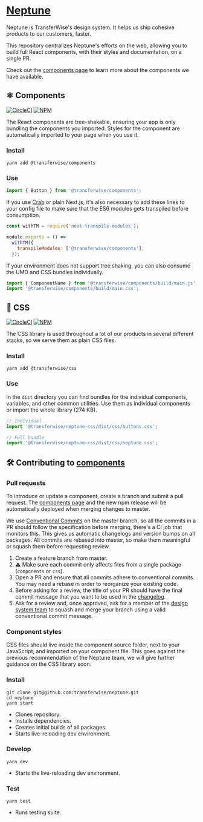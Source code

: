 # [Neptune](https://transferwise.github.io/neptune)

Neptune is TransferWise's design system. It helps us ship cohesive products to our customers, faster.

This repository centralizes Neptune's efforts on the web, allowing you to build full React components, with their styles and documentation, on a single PR.

Check out the [components page](https://transferwise.github.io/neptune) to learn more about the components we have available.

## ⚛️ Components

[![CircleCI](https://circleci.com/gh/transferwise/components.svg?style=shield&circle-token=07708b37b1b85d567cf1c25ad7d7fde9fbd165c0)](https://circle.tw.ee/gh/transferwise/neptune) [![NPM](https://badge.fury.io/js/%40transferwise%2Fcomponents.svg)](https://www.npmjs.com/package/@transferwise/components)

The React components are tree-shakable, ensuring your app is only bundling the components you imported. Styles for the component are automatically imported to your page when you use it.

### Install

```
yarn add @transferwise/components
```

### Use

```js
import { Button } from '@transferwise/components';
```

If you use [Crab](https://github.com/transferwise/crab) or plain Next.js, it's also necessary to add these lines to your config file to make sure that the ES6 modules gets transpiled before consumption.

```js
const withTM = require('next-transpile-modules');

module.exports = () =>
  withTM({
    transpileModules: ['@transferwise/components'],
  });
```

If your environment does not support tree shaking, you can also consume the UMD and CSS bundles individually.

```js
import { ComponentName } from '@transferwise/components/build/main.js';
import '@transferwise/components/build/main.css';
```

## 🎨 CSS

[![CircleCI](https://circleci.com/gh/transferwise/components.svg?style=shield&circle-token=07708b37b1b85d567cf1c25ad7d7fde9fbd165c0)](https://circle.tw.ee/gh/transferwise/neptune) [![NPM](https://badge.fury.io/js/%40transferwise%2Fneptune-css.svg)](https://www.npmjs.com/package/@transferwise/neptune-css)

The CSS library is used throughout a lot of our products in several different stacks, so we serve them as plain CSS files.

### Install

```
yarn add @transferwise/css
```

### Use

In the `dist` directory you can find bundles for the individual components, variables, and other common utilities. Use them as individual components or import the whole library (274 KB).

```js
// Individual
import '@transferwise/neptune-css/dist/css/buttons.css';

// Full bundle
import '@transferwise/neptune-css/dist/css/neptune.css';
```

## 🛠 Contributing to [components](https://github.com/transferwise/neptune/tree/master/packages/components)

### Pull requests

To introduce or update a component, create a branch and submit a pull request. The [components page](https://transferwise.github.io/neptune) and the new npm release will be automatically deployed when merging changes to master.

We use [Conventional Commits](https://www.conventionalcommits.org) on the master branch, so all the commits in a PR should follow the specification before merging, there's a CI job that monitors this. This gives us automatic changelogs and version bumps on all packages. All commits are rebased into master, so make them meaningful or squash them before requesting review.

1. Create a feature branch from master.
2. ️⚠️ Make sure each commit only affects files from a single package (`components` or `css`).
3. Open a PR and ensure that all commits adhere to conventional commits. You may need a rebase in order to reorganize your existing code.
4. Before asking for a review, the title of your PR should have the final commit message that you want to be used in the [changelog](https://github.com/transferwise/neptune/blob/master/packages/components/CHANGELOG.md).
5. Ask for a review and, once approved, ask for a member of the [design system team](https://github.com/orgs/transferwise/teams/design-system) to squash and merge your branch using a valid conventional commit message.

### Component styles

CSS files should live inside the component source folder, next to your JavaScript, and imported on your component file. This goes against the previous recommendation of the Neptune team, we will give further guidance on the CSS library soon.

### Install

```
git clone git@github.com:transferwise/neptune.git
cd neptune
yarn start
```

- Clones repository.
- Installs dependencies.
- Creates initial builds of all packages.
- Starts live-reloading dev environment.

### Develop

```
yarn dev
```

- Starts the live-reloading dev environment.

### Test

```
yarn test
```

- Runs testing suite.
